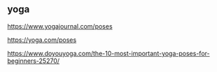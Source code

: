 ## yoga

https://www.yogajournal.com/poses

https://yoga.com/poses

https://www.doyouyoga.com/the-10-most-important-yoga-poses-for-beginners-25270/